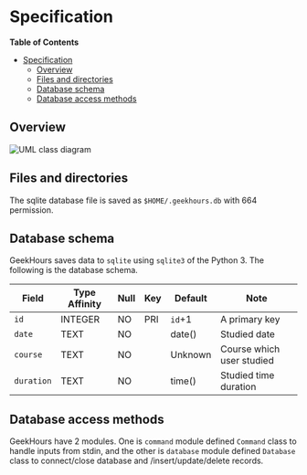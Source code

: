 # Specification

**Table of Contents**

- [Specification](#specification)
    - [Overview](#overview)
    - [Files and directories](#files-and-directories)
    - [Database schema](#database-schema)
    - [Database access methods](#database-access-methods)

## Overview

![UML class diagram](http://www.plantuml.com/plantuml/png/LP3BIiGm58RtVOg06mN71nXA6T6Ek14Pkd1NJfj36oQN8Jbn5ZBlRYusnAxo_UVo_wS7Hs39AzdC4fnZhq0mWSEVXh7PQ8qpZNowVmZeu1lBUpNNCNHAJ2YqGqkZDTU4_iA1i217YGLlpP_JYr4AD8z62mOJeBmhmcgyTONcIBbeSH6Eq5OsbKLUVu7v30k6KJodHKzyOcsxNTPrqJ9dA2sXFZpU7O_FuSiDuIY-P-yVG__MdrZxUUgI61ttREY_XeGaL8qvQILmRu64qPMqPSxJ-NcBkRU0R6V5ijBsWofzz--cve2QUoL_0G00)

## Files and directories

The sqlite database file is saved as `$HOME/.geekhours.db` with 664 permission.

## Database schema

GeekHours saves data to `sqlite` using `sqlite3` of the Python 3. The following is the database schema.

Field      | Type Affinity | Null | Key | Default | Note
-----      | ------------- | ---- | --- | ------- | -----
`id`       | INTEGER       | NO   | PRI | `id`+1  | A primary key
`date`     | TEXT          | NO   |     | date()  | Studied date
`course`   | TEXT          | NO   |     | Unknown | Course which user studied
`duration` | TEXT          | NO   |     | time()  | Studied time duration

## Database access methods

GeekHours have 2 modules. One is `command` module defined `Command` class to handle inputs from stdin,
and the other is `database` module defined `Database` class to connect/close database and /insert/update/delete
records.
